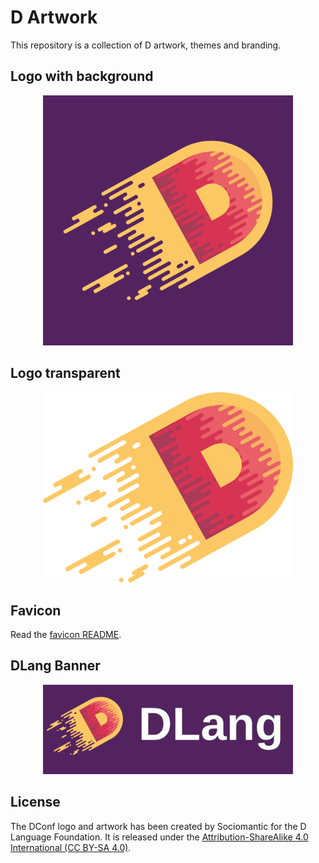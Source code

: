 D Artwork
=========

This repository is a collection of D artwork, themes and branding.

Logo with background
---------------------

<p align="center">
  <a href="./logo_background"><img width="400px" src="./logo_background/logo_1024.png" /></a>
</p>

Logo transparent
----------------

<p align="center">
  <a href="./logo_transparent"><img width="400px" src="./logo_transparent/logo_1024.png" /></a>
</p>

Favicon
-------

Read the [favicon README](https://github.com/dlang-community/artwork/tree/master/favicon).

DLang Banner
------------

<p align="center">
  <a href="./dconf"><img width="400px" src="./dconf/dconf_logo.png" /></a>
</p>

License
--------

The DConf logo and artwork has been created by Sociomantic for the D Language Foundation.
It is released under the [Attribution-ShareAlike 4.0 International (CC BY-SA 4.0)](https://creativecommons.org/licenses/by-sa/4.0/).
